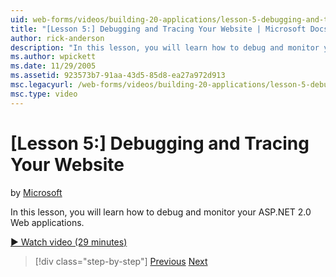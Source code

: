 ```yaml
---
uid: web-forms/videos/building-20-applications/lesson-5-debugging-and-tracing-your-website
title: "[Lesson 5:] Debugging and Tracing Your Website | Microsoft Docs"
author: rick-anderson
description: "In this lesson, you will learn how to debug and monitor your ASP.NET 2.0 Web applications."
ms.author: wpickett
ms.date: 11/29/2005
ms.assetid: 923573b7-91aa-43d5-85d8-ea27a972d913
msc.legacyurl: /web-forms/videos/building-20-applications/lesson-5-debugging-and-tracing-your-website
msc.type: video
---
```

# [Lesson 5:] Debugging and Tracing Your Website

by [Microsoft](https://github.com/microsoft)

In this lesson, you will learn how to debug and monitor your ASP.NET 2.0 Web applications.

[&#9654; Watch video (29 minutes)](https://channel9.msdn.com/Blogs/ASP-NET-Site-Videos/lesson-5-debugging-and-tracing-your-website)

> [!div class="step-by-step"]
> [Previous](lesson-4-understanding-web-application-state.md)
> [Next](lesson-6-working-with-stylesheets-and-master-pages.md)

